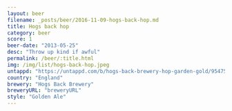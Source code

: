 ```yaml
---
layout: beer
filename: _posts/beer/2016-11-09-hogs-back-hop.md
title: Hogs back hop
category: beer
score: 1
beer-date: "2013-05-25"
desc: "Throw up kind if awful"
permalink: /beer/:title.html
img: /img/list/hogs-back-hop.jpeg
untappd: "https://untappd.com/b/hogs-back-brewery-hop-garden-gold/95475"
country: "England"
brewery: "Hogs Back Brewery"
breweryURL: "breweryURL"
style: "Golden Ale"
---
```


